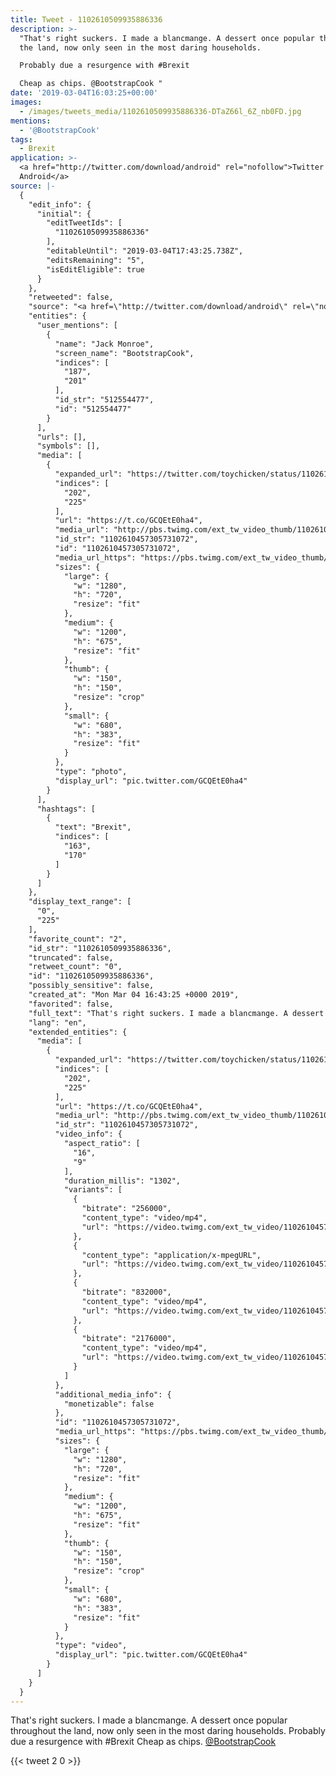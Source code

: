 ```yaml
---
title: Tweet - 1102610509935886336
description: >-
  "That's right suckers. I made a blancmange. A dessert once popular throughout
  the land, now only seen in the most daring households.

  Probably due a resurgence with #Brexit

  Cheap as chips. @BootstrapCook "
date: '2019-03-04T16:03:25+00:00'
images:
  - /images/tweets_media/1102610509935886336-DTaZ66l_6Z_nb0FD.jpg
mentions:
  - '@BootstrapCook'
tags:
  - Brexit
application: >-
  <a href="http://twitter.com/download/android" rel="nofollow">Twitter for
  Android</a>
source: |-
  {
    "edit_info": {
      "initial": {
        "editTweetIds": [
          "1102610509935886336"
        ],
        "editableUntil": "2019-03-04T17:43:25.738Z",
        "editsRemaining": "5",
        "isEditEligible": true
      }
    },
    "retweeted": false,
    "source": "<a href=\"http://twitter.com/download/android\" rel=\"nofollow\">Twitter for Android</a>",
    "entities": {
      "user_mentions": [
        {
          "name": "Jack Monroe",
          "screen_name": "BootstrapCook",
          "indices": [
            "187",
            "201"
          ],
          "id_str": "512554477",
          "id": "512554477"
        }
      ],
      "urls": [],
      "symbols": [],
      "media": [
        {
          "expanded_url": "https://twitter.com/toychicken/status/1102610509935886336/video/1",
          "indices": [
            "202",
            "225"
          ],
          "url": "https://t.co/GCQEtE0ha4",
          "media_url": "http://pbs.twimg.com/ext_tw_video_thumb/1102610457305731072/pr/img/DTaZ66l_6Z_nb0FD.jpg",
          "id_str": "1102610457305731072",
          "id": "1102610457305731072",
          "media_url_https": "https://pbs.twimg.com/ext_tw_video_thumb/1102610457305731072/pr/img/DTaZ66l_6Z_nb0FD.jpg",
          "sizes": {
            "large": {
              "w": "1280",
              "h": "720",
              "resize": "fit"
            },
            "medium": {
              "w": "1200",
              "h": "675",
              "resize": "fit"
            },
            "thumb": {
              "w": "150",
              "h": "150",
              "resize": "crop"
            },
            "small": {
              "w": "680",
              "h": "383",
              "resize": "fit"
            }
          },
          "type": "photo",
          "display_url": "pic.twitter.com/GCQEtE0ha4"
        }
      ],
      "hashtags": [
        {
          "text": "Brexit",
          "indices": [
            "163",
            "170"
          ]
        }
      ]
    },
    "display_text_range": [
      "0",
      "225"
    ],
    "favorite_count": "2",
    "id_str": "1102610509935886336",
    "truncated": false,
    "retweet_count": "0",
    "id": "1102610509935886336",
    "possibly_sensitive": false,
    "created_at": "Mon Mar 04 16:43:25 +0000 2019",
    "favorited": false,
    "full_text": "That's right suckers. I made a blancmange. A dessert once popular throughout the land, now only seen in the most daring households.\nProbably due a resurgence with #Brexit\nCheap as chips. @BootstrapCook https://t.co/GCQEtE0ha4",
    "lang": "en",
    "extended_entities": {
      "media": [
        {
          "expanded_url": "https://twitter.com/toychicken/status/1102610509935886336/video/1",
          "indices": [
            "202",
            "225"
          ],
          "url": "https://t.co/GCQEtE0ha4",
          "media_url": "http://pbs.twimg.com/ext_tw_video_thumb/1102610457305731072/pr/img/DTaZ66l_6Z_nb0FD.jpg",
          "id_str": "1102610457305731072",
          "video_info": {
            "aspect_ratio": [
              "16",
              "9"
            ],
            "duration_millis": "1302",
            "variants": [
              {
                "bitrate": "256000",
                "content_type": "video/mp4",
                "url": "https://video.twimg.com/ext_tw_video/1102610457305731072/pr/vid/320x180/ZBQRisSfc9_tfXk5.mp4?tag=6"
              },
              {
                "content_type": "application/x-mpegURL",
                "url": "https://video.twimg.com/ext_tw_video/1102610457305731072/pr/pl/0hPLlNTzkg5vDWYi.m3u8?tag=6"
              },
              {
                "bitrate": "832000",
                "content_type": "video/mp4",
                "url": "https://video.twimg.com/ext_tw_video/1102610457305731072/pr/vid/640x360/XIayljbNZ0TMu-Ac.mp4?tag=6"
              },
              {
                "bitrate": "2176000",
                "content_type": "video/mp4",
                "url": "https://video.twimg.com/ext_tw_video/1102610457305731072/pr/vid/1280x720/uju8r1dTkpskLTGz.mp4?tag=6"
              }
            ]
          },
          "additional_media_info": {
            "monetizable": false
          },
          "id": "1102610457305731072",
          "media_url_https": "https://pbs.twimg.com/ext_tw_video_thumb/1102610457305731072/pr/img/DTaZ66l_6Z_nb0FD.jpg",
          "sizes": {
            "large": {
              "w": "1280",
              "h": "720",
              "resize": "fit"
            },
            "medium": {
              "w": "1200",
              "h": "675",
              "resize": "fit"
            },
            "thumb": {
              "w": "150",
              "h": "150",
              "resize": "crop"
            },
            "small": {
              "w": "680",
              "h": "383",
              "resize": "fit"
            }
          },
          "type": "video",
          "display_url": "pic.twitter.com/GCQEtE0ha4"
        }
      ]
    }
  }
---
```

That's right suckers. I made a blancmange. A dessert once popular throughout the land, now only seen in the most daring households.
Probably due a resurgence with #Brexit
Cheap as chips. [@BootstrapCook](https://twitter.com/@BootstrapCook) 
    
{{< tweet 2 0 >}}
    
